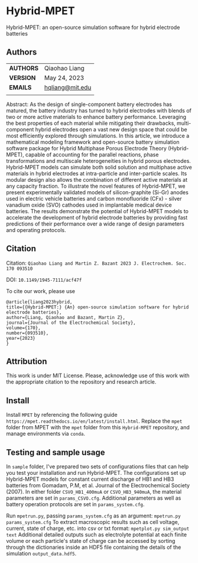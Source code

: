 # Hybrid-MPET

Hybrid-MPET: an open-source simulation software for hybrid electrode batteries


## Authors
||                    |
| ------------- | ------------------------------ |
| **AUTHORS**      | Qiaohao Liang     |
| **VERSION**      | May 24, 2023     |
| **EMAILS**      | hqliang@mit.edu |
||                    |


Abstract:
As the design of single-component battery electrodes has matured, the battery industry has turned to hybrid electrodes with blends of two or more active materials to enhance battery performance. Leveraging the best properties of each material while mitigating their drawbacks, multi-component hybrid electrodes open a vast new design space that could be most efficiently explored through simulations. In this article, we introduce a mathematical modeling framework and open-source battery simulation software package for Hybrid Multiphase Porous Electrode Theory (Hybrid-MPET), capable of accounting for the parallel reactions, phase transformations and multiscale heterogeneities in hybrid porous electrodes.  Hybrid-MPET models can simulate both solid solution and multiphase active materials in hybrid electrodes at intra-particle and inter-particle scales. Its modular design also allows the combination of different active materials at any capacity fraction. To illustrate the novel features of Hybrid-MPET, we present experimentally validated models of silicon-graphite (Si-Gr) anodes used in electric vehicle batteries and carbon monofluoride (CFx) - silver vanadium oxide (SVO) cathodes used in implantable medical device batteries. The results demonstrate the potential of Hybrid-MPET models to accelerate the development of hybrid electrode batteries by providing fast predictions of their performance over a wide range of design parameters and operating protocols.

## Citation 

Citation: `Qiaohao Liang and Martin Z. Bazant 2023 J. Electrochem. Soc. 170 093510`

DOI: `10.1149/1945-7111/acf47f`

To cite our work, please use 

    @article{liang2023hybrid,
    title={{Hybrid-MPET:} {An} open-source simulation software for hybrid electrode batteries},
    author={Liang, Qiaohao and Bazant, Martin Z},
    journal={Journal of the Electrochemical Society},
    volume={170},
    number={093510},
    year={2023}
    }




## Attribution
This work is under MIT License. Please, acknowledge use of this work with the appropriate citation to the repository and research article.

## Install
Install `MPET` by referencing the following guide `https://mpet.readthedocs.io/en/latest/install.html`. Replace the `mpet` folder from MPET with the `mpet` folder from this `Hybrid-MPET` repository, and manage environments via `conda`.

## Testing and sample usage
In `sample` folder, I've prepared two sets of configurations files that can help you test your installation and run Hybrid-MPET. The configurations set up Hybrid-MPET models for constant current discharge of HB1 and HB3 batteries from Gomadam, P.M,  et al. Journal of the Electrochemical Society (2007). In either folder `CSVO_HB1_400muA` or `CSVO_HB3_940muA`, the material parameters are set in `params_CSVO.cfg`. Additional parameters as well as battery operation protocols are set in `params_system.cfg`.

Run `mpetrun.py`, passing `params_system.cfg` as an argument: `mpetrun.py params_system.cfg`
To extract macroscopic results such as cell voltage, current, state of charge, etc. into csv or txt format: `mpetplot.py sim_output text`
Additional detailed outputs such as electrolyte potential at each finite volume or each particle's state of charge can be accessed by sorting through the dictionaries inside an HDF5 file containing the details of the simulation `output_data.hdf5`.

